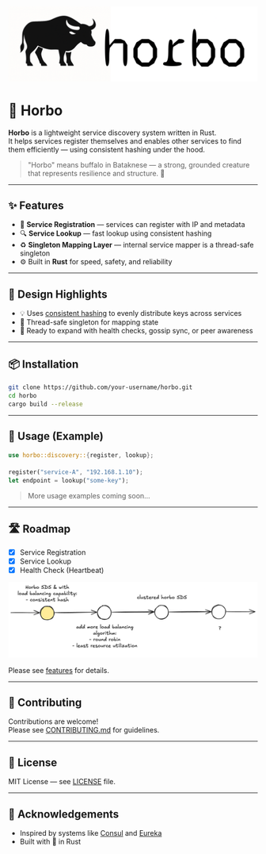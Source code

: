 ![Horbo Logo](./assets/images/horbo-github.png)

# 🐃 Horbo

**Horbo** is a lightweight service discovery system written in Rust.  
It helps services register themselves and enables other services to find them efficiently — using consistent hashing under the hood.

> "Horbo" means buffalo in Bataknese — a strong, grounded creature that represents resilience and structure. 🐃

---

## ✨ Features

- 📝 **Service Registration** — services can register with IP and metadata
- 🔍 **Service Lookup** — fast lookup using consistent hashing
- ♻️ **Singleton Mapping Layer** — internal service mapper is a thread-safe singleton
- ⚙️ Built in **Rust** for speed, safety, and reliability


---

## 🧠 Design Highlights

- 💡 Uses [consistent hashing](https://en.wikipedia.org/wiki/Consistent_hashing) to evenly distribute keys across services
- 🧵 Thread-safe singleton for mapping state
- 🚀 Ready to expand with health checks, gossip sync, or peer awareness

---

## 📦 Installation

```bash
git clone https://github.com/your-username/horbo.git
cd horbo
cargo build --release
```

---

## 🧪 Usage (Example)

```rust
use horbo::discovery::{register, lookup};

register("service-A", "192.168.1.10");
let endpoint = lookup("some-key");
```

> More usage examples coming soon...

---

## 🛣 Roadmap

- [x] Service Registration
- [x] Service Lookup
- [x] Health Check (Heartbeat)

![Horbo Timeline](./assets/images/horbo_timeline.png)


Please see [features](./FEATURES.md) for details.

---

## 🤝 Contributing

Contributions are welcome!  
Please see [CONTRIBUTING.md](./CONTRIBUTING.md) for guidelines.

---

## 📄 License

MIT License — see [LICENSE](./LICENSE) file.

---

## 🙏 Acknowledgements

- Inspired by systems like [Consul](https://www.consul.io/) and [Eureka](https://github.com/Netflix/eureka)
- Built with 💛 in Rust
